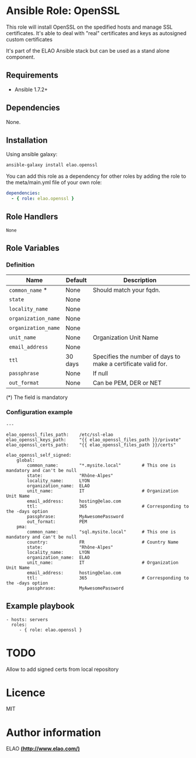 # Ansible Role: OpenSSL

This role will install OpenSSL on the spedified hosts and manage SSL certificates. It's able to deal with "real" certificates and keys as autosigned custom certificates

It's part of the ELAO Ansible stack but can be used as a stand alone component.

## Requirements

- Ansible 1.7.2+

## Dependencies

None.

## Installation

Using ansible galaxy:

```bash
ansible-galaxy install elao.openssl
```
You can add this role as a dependency for other roles by adding the role to the meta/main.yml file of your own role:

```yaml
dependencies:
  - { role: elao.openssl }
```

## Role Handlers

    None

## Role Variables

### Definition

|Name|Default|Description|
|----|----|-----------|
`common_name` *|None|Should match your fqdn.
`state`|None|
`locality_name`|None|
`organization_name`|None|
`organization_name`|None|
`unit_name`|None|Organization Unit Name
`email_address`|None|
`ttl`|30 days|Specifies the number of days to make a certificate valid for.
`passphrase`|None|If null
`out_format`|None|Can be PEM, DER or NET

(*) The field is mandatory

### Configuration example

```
---

elao_openssl_files_path:    /etc/ssl-elao
elao_openssl_keys_path:     "{{ elao_openssl_files_path }}/private"
elao_openssl_certs_path:    "{{ elao_openssl_files_path }}/certs"

elao_openssl_self_signed:
    global:
        common_name:        "*.mysite.local"        # This one is mandatory and can't be null
        state:              "Rhône-Alpes"
        locality_name:      LYON
        organization_name:  ELAO
        unit_name:          IT                      # Organization Unit Name
        email_address:      hosting@elao.com
        ttl:                365                     # Corresponding to the -days option
        passphrase:         MyAwesomePassword
        out_format:         PEM
    pma:
        common_name:        "sql.mysite.local"      # This one is mandatory and can't be null
        country:            FR                      # Country Name
        state:              "Rhône-Alpes"
        locality_name:      LYON
        organization_name:  ELAO
        unit_name:          IT                      # Organization Unit Name
        email_address:      hosting@elao.com
        ttl:                365                     # Corresponding to the -days option
        passphrase:         MyAwesomePassword
```

## Example playbook

    - hosts: servers
      roles:
         - { role: elao.openssl }

# TODO
Allow to add signed certs from local repository

# Licence

MIT

# Author information

ELAO [**(http://www.elao.com/)**](http://www.elao.com)